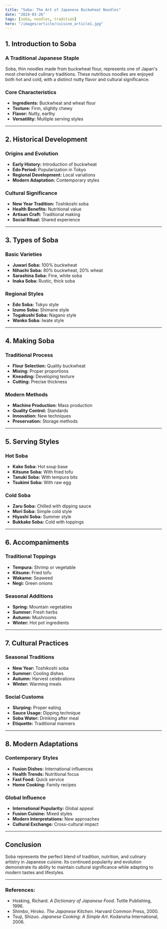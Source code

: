 ```yaml
---
title: "Soba: The Art of Japanese Buckwheat Noodles"
date: "2024-03-26"
tags: [soba, noodles, tradition]
hero: "/images/article/cuisine_article1.jpg"
---
```


## 1. Introduction to Soba

### **A Traditional Japanese Staple**

Soba, thin noodles made from buckwheat flour, represents one of Japan's most cherished culinary traditions. These nutritious noodles are enjoyed both hot and cold, with a distinct nutty flavor and cultural significance.

### **Core Characteristics**

* **Ingredients:** Buckwheat and wheat flour
* **Texture:** Firm, slightly chewy
* **Flavor:** Nutty, earthy
* **Versatility:** Multiple serving styles

---

## 2. Historical Development

### **Origins and Evolution**

* **Early History:** Introduction of buckwheat
* **Edo Period:** Popularization in Tokyo
* **Regional Development:** Local variations
* **Modern Adaptation:** Contemporary styles

### **Cultural Significance**

* **New Year Tradition:** Toshikoshi soba
* **Health Benefits:** Nutritional value
* **Artisan Craft:** Traditional making
* **Social Ritual:** Shared experience

---

## 3. Types of Soba

### **Basic Varieties**

* **Juwari Soba:** 100% buckwheat
* **Nihachi Soba:** 80% buckwheat, 20% wheat
* **Sarashina Soba:** Fine, white soba
* **Inaka Soba:** Rustic, thick soba

### **Regional Styles**

* **Edo Soba:** Tokyo style
* **Izumo Soba:** Shimane style
* **Togakushi Soba:** Nagano style
* **Wanko Soba:** Iwate style

---

## 4. Making Soba

### **Traditional Process**

* **Flour Selection:** Quality buckwheat
* **Mixing:** Proper proportions
* **Kneading:** Developing texture
* **Cutting:** Precise thickness

### **Modern Methods**

* **Machine Production:** Mass production
* **Quality Control:** Standards
* **Innovation:** New techniques
* **Preservation:** Storage methods

---

## 5. Serving Styles

### **Hot Soba**

* **Kake Soba:** Hot soup base
* **Kitsune Soba:** With fried tofu
* **Tanuki Soba:** With tempura bits
* **Tsukimi Soba:** With raw egg

### **Cold Soba**

* **Zaru Soba:** Chilled with dipping sauce
* **Mori Soba:** Simple cold style
* **Hiyashi Soba:** Summer style
* **Bukkake Soba:** Cold with toppings

---

## 6. Accompaniments

### **Traditional Toppings**

* **Tempura:** Shrimp or vegetable
* **Kitsune:** Fried tofu
* **Wakame:** Seaweed
* **Negi:** Green onions

### **Seasonal Additions**

* **Spring:** Mountain vegetables
* **Summer:** Fresh herbs
* **Autumn:** Mushrooms
* **Winter:** Hot pot ingredients

---

## 7. Cultural Practices

### **Seasonal Traditions**

* **New Year:** Toshikoshi soba
* **Summer:** Cooling dishes
* **Autumn:** Harvest celebrations
* **Winter:** Warming meals

### **Social Customs**

* **Slurping:** Proper eating
* **Sauce Usage:** Dipping technique
* **Soba Water:** Drinking after meal
* **Etiquette:** Traditional manners

---

## 8. Modern Adaptations

### **Contemporary Styles**

* **Fusion Dishes:** International influences
* **Health Trends:** Nutritional focus
* **Fast Food:** Quick service
* **Home Cooking:** Family recipes

### **Global Influence**

* **International Popularity:** Global appeal
* **Fusion Cuisine:** Mixed styles
* **Modern Interpretations:** New approaches
* **Cultural Exchange:** Cross-cultural impact

---

## Conclusion

Soba represents the perfect blend of tradition, nutrition, and culinary artistry in Japanese cuisine. Its continued popularity and evolution demonstrate its ability to maintain cultural significance while adapting to modern tastes and lifestyles.

---

### **References:**

* Hosking, Richard. *A Dictionary of Japanese Food*. Tuttle Publishing, 1996.
* Shimbo, Hiroko. *The Japanese Kitchen*. Harvard Common Press, 2000.
* Tsuji, Shizuo. *Japanese Cooking: A Simple Art*. Kodansha International, 2006.
